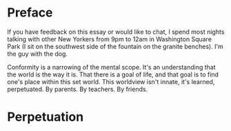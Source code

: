 # Preface 

If you have feedback on this essay or would like to chat, I spend most nights talking with other New Yorkers from 9pm to 12am in Washington Square Park (I sit on the southwest side of the fountain on the granite benches). I'm the guy with the dog.

Conformity is a narrowing of the mental scope. It's an understanding that the world is the way it is. That there is a goal of life, and that goal is to find one's place within this set world. This worldview isn't innate, it's learned, perpetuated. By parents. By teachers. By friends.

# Perpetuation

